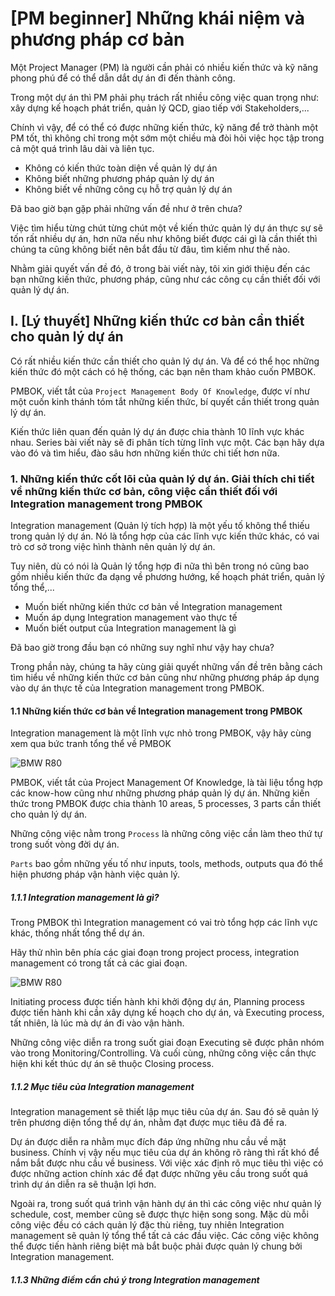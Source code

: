# [PM beginner] Những khái niệm và phương pháp cơ bản

Một Project Manager (PM) là người cần phải có nhiều kiến thức và kỹ năng phong phú để có thể dẫn dắt dự án đi đến thành công.

Trong một dự án thì PM phải phụ trách rất nhiều công việc quan trọng như: xây dựng kế hoạch phát triển, quản lý QCD, giao tiếp với Stakeholders,...

Chính vì vậy, để có thể có được những kiến thức, kỹ năng để trở thành một PM tốt, thì không chỉ trong một sớm một chiều mà đòi hỏi việc học tập trong cả một quá trình lâu dài và liên tục.


- Không có kiến thức toàn diện về quản lý dự án
- Không biết những phương pháp quản lý dự án
- Không biết về những công cụ hỗ trợ quản lý dự án

Đã bao giờ bạn gặp phải những vấn đề như ở trên chưa?

Việc tìm hiểu từng chút từng chút một về kiến thức quản lý dự án thực sự sẽ tốn rất nhiều dự án, hơn nữa nếu như không biết được cái gì là cần thiết thì chúng ta cũng không biết nên bắt đầu từ đâu, tìm kiếm như thế nào.

Nhằm giải quyết vấn đề đó, ở trong bài viết này, tôi xin giới thiệu đến các bạn những kiến thức, phương pháp, cũng như các công cụ cần thiết đối với quản lý dự án.

## I. [Lý thuyết] Những kiến thức cơ bản cần thiết cho quản lý dự án

Có rất nhiều kiến thức cần thiết cho quản lý dự án. Và để có thể học những kiến thức đó một cách có hệ thống, các bạn nên tham khảo cuốn PMBOK.

PMBOK, viết tắt của `Project Management Body Of Knowledge`, được ví như một cuốn kinh thánh tóm tắt những kiến thức, bí quyết cần thiết trong quản lý dự án.

Kiến thức liên quan đến quản lý dự án được chia thành 10 lĩnh vực khác nhau. Series bài viết này sẽ đi phân tích từng lĩnh vực một. Các bạn hãy dựa vào đó và tìm hiểu, đào sâu hơn những kiến thức chi tiết hơn nữa.

### 1. Những kiến thức cốt lõi của quản lý dự án. Giải thích chi tiết về những kiến thức cơ bản, công việc cần thiết đối với Integration management trong PMBOK

Integration management (Quản lý tích hợp) là một yếu tố không thể thiếu trong quản lý dự án. Nó là tổng hợp của các lĩnh vực kiến thức khác, có vai trò cơ sở trong việc hình thành nên quản lý dự án.

Tuy niên, dù có nói là Quản lý tổng hợp đi nữa thì bên trong nó cũng bao gồm nhiều kiến thức đa dạng về phương hướng, kế hoạch phát triển, quản lý tổng thể,...

- Muốn biết những kiến thức cơ bản về Integration management
- Muốn áp dụng Integration management vào thực tế
- Muốn biết output của Integration management là gì

Đã bao giờ trong đầu bạn có những suy nghĩ như vậy hay chưa?

Trong phần này, chúng ta hãy cùng giải quyết những vấn đề trên bằng cách tìm hiểu về những kiến thức cơ bản cũng như những phương pháp áp dụng vào dự án thực tế của Integration management trong PMBOK.

#### 1.1 Những kiến thức cơ bản về Integration management trong PMBOK

Integration management là một lĩnh vực nhỏ trong PMBOK, vậy hãy cùng xem qua bức tranh tổng thể về PMBOK

![BMW R80](https://github.com/nghiapham1013/study-report/blob/master/bmw%20r80.jpg)

PMBOK, viết tắt của Project Management Of Knowledge, là tài liệu tổng hợp các know-how cũng như những phương pháp quản lý dự án. Những kiến thức trong PMBOK được chia thành 10 areas, 5 processes, 3 parts cần thiết cho quản lý dự án.

Những công việc nằm trong `Process` là những công việc cần làm theo thứ tự trong suốt vòng đời dự án.

`Parts` bao gồm những yếu tố như inputs, tools, methods, outputs qua đó thể hiện phương pháp vận hành việc quản lý.

##### 1.1.1 Integration management là gì?

Trong PMBOK thì Integration management có vai trò tổng hợp các lĩnh vực khác, thống nhất tổng thể dự án.

Hãy thử nhìn bên phía các giai đoạn trong project process, integration management có trong tất cả các giai đoạn.

![BMW R80](https://github.com/nghiapham1013/study-report/blob/master/bmw%20r80.jpg)

Initiating process được tiến hành khi khởi động dự án, Planning process được tiến hành khi cần xây dựng kế hoạch cho dự án, và Executing process, tất nhiên, là lúc mà dự án đi vào vận hành.

Những công việc diễn ra trong suốt giai đoạn Executing sẽ được phân nhóm vào trong Monitoring/Controlling. Và cuối cùng, những công việc cần thực hiện khi kết thúc dự án sẽ thuộc Closing process.

##### 1.1.2 Mục tiêu của Integration management

Integration management sẽ thiết lập mục tiêu của dự án. Sau đó sẽ quản lý trên phương diện tổng thể dự án, nhằm đạt được mục tiêu đã đề ra. 

Dự án được diễn ra nhằm mục đích đáp ứng những nhu cầu về mặt business. Chính vị vậy nếu mục tiêu của dự án không rõ ràng thì rất khó để nắm bắt được nhu cầu về business. Với việc xác định rõ mục tiêu thì việc có được những action chính xác để đạt được những yêu cầu trong suốt quá trình dự án diễn ra sẽ thuận lợi hơn.

Ngoài ra, trong suốt quá trình vận hành dự án thì các công việc như quản lý schedule, cost, member cũng sẽ được thực hiện song song. Mặc dù mỗi công việc đều có cách quản lý đặc thù riêng, tuy nhiên Integration management sẽ quản lý tổng thể tất cả các đầu việc. Các công việc không thể được tiến hành riêng biệt mà bắt buộc phải được quản lý chung bởi Integration management.

##### 1.1.3 Những điểm cần chú ý trong Integration management

